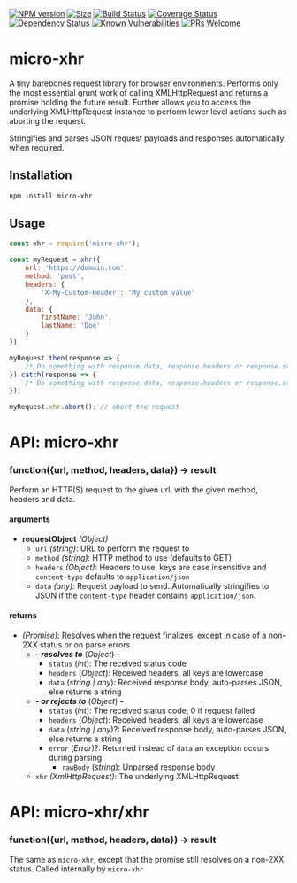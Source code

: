 [![NPM version](https://img.shields.io/npm/v/micro-xhr.svg?style=flat)](https://www.npmjs.org/package/micro-xhr)
[![Size](https://badgen.net/bundlephobia/minzip/micro-xhr)](https://bundlephobia.com/result?p=micro-xhr)
[![Build Status](https://travis-ci.com/kasvtv/micro-xhr.svg?branch=master)](https://travis-ci.com/kasvtv/micro-xhr)
[![Coverage Status](https://coveralls.io/repos/github/kasvtv/micro-xhr/badge.svg?branch=master)](https://coveralls.io/github/kasvtv/micro-xhr?branch=master)
[![Dependency Status](https://david-dm.org/kasvtv/micro-xhr.svg)](https://david-dm.org/kasvtv/micro-xhr)
[![Known Vulnerabilities](https://snyk.io/test/github/kasvtv/micro-xhr/badge.svg?targetFile=package.json)](https://snyk.io/test/github/kasvtv/micro-xhr?targetFile=package.json)
[![PRs Welcome](https://img.shields.io/badge/PRs-welcome-brightgreen.svg)](http://makeapullrequest.com)

# micro-xhr

A tiny barebones request library for browser environments. Performs only the most essential grunt work of calling XMLHttpRequest and returns a promise holding the future result. Further allows you to access the underlying XMLHttpRequest instance to perform lower level actions such as aborting the request.

Stringifies and parses JSON request payloads and responses automatically when required.

## Installation

```bash
npm install micro-xhr
```

## Usage

```js
const xhr = require('micro-xhr');

const myRequest = xhr({
    url: 'https://domain.com',
    method: 'post',
    headers: {
        'X-My-Custom-Header': 'My custom value'
    },
    data: {
        firstName: 'John',
        lastName: 'Doe'
    }
})

myRequest.then(response => {
    /* Do something with response.data, response.headers or response.status */
}).catch(response => {
    /* Do something with response.data, response.headers or response.status */
});

myRequest.xhr.abort(); // abort the request

```

# API: micro-xhr

### function({url, method, headers, data}) -> result

Perform an HTTP(S) request to the given url, with the given method, headers and data.

#### arguments
- **requestObject** *(Object)*
  - `url` *(string)*: URL to perform the request to
  - `method` *(string)*: HTTP method to use (defaults to GET)
  - `headers` *(Object)*: Headers to use, keys are case insensitive and `content-type` defaults to `application/json`
  - `data` *(any)*: Request payload to send. Automatically stringifies to JSON if the `content-type` header contains `application/json`.

#### returns
- *(Promise)*: Resolves when the request finalizes, except in case of a non-2XX status or on parse errors
  - ***- resolves to*** (*Object*) ***-*** 
    - `status` (*int*): The received status code
    - `headers` (*Object*): Received headers, all keys are lowercase
    - `data` (*string | any*): Received response body, auto-parses JSON, else returns a string
  - ***- or rejects to*** (*Object*) ***-*** 
    - `status` (*int*): The received status code, 0 if request failed
    - `headers` (*Object*): Received headers, all keys are lowercase
    - `data` (*string | any*)?: Received response body, auto-parses JSON, else returns a string
    - `error` (*Error*)?: Returned instead of `data` an exception occurs during parsing
        - `rawBody` (*string*): Unparsed response body
  - `xhr` *(XmlHttpRequest)*: The underlying XMLHttpRequest

# API: micro-xhr/xhr

### function({url, method, headers, data}) -> result

The same as `micro-xhr`, except that the promise still resolves on a non-2XX status. Called internally by `micro-xhr`
